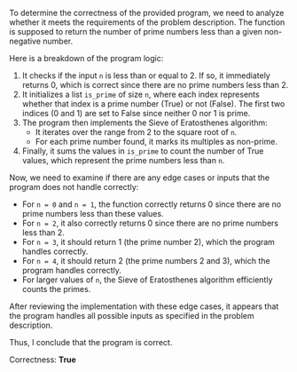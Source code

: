 To determine the correctness of the provided program, we need to analyze whether it meets the requirements of the problem description. The function is supposed to return the number of prime numbers less than a given non-negative number.

Here is a breakdown of the program logic:

1. It checks if the input `n` is less than or equal to 2. If so, it immediately returns 0, which is correct since there are no prime numbers less than 2.
2. It initializes a list `is_prime` of size `n`, where each index represents whether that index is a prime number (True) or not (False). The first two indices (0 and 1) are set to False since neither 0 nor 1 is prime.
3. The program then implements the Sieve of Eratosthenes algorithm:
   - It iterates over the range from 2 to the square root of `n`.
   - For each prime number found, it marks its multiples as non-prime.
4. Finally, it sums the values in `is_prime` to count the number of True values, which represent the prime numbers less than `n`.

Now, we need to examine if there are any edge cases or inputs that the program does not handle correctly:

- For `n = 0` and `n = 1`, the function correctly returns 0 since there are no prime numbers less than these values.
- For `n = 2`, it also correctly returns 0 since there are no prime numbers less than 2.
- For `n = 3`, it should return 1 (the prime number 2), which the program handles correctly.
- For `n = 4`, it should return 2 (the prime numbers 2 and 3), which the program handles correctly.
- For larger values of `n`, the Sieve of Eratosthenes algorithm efficiently counts the primes.

After reviewing the implementation with these edge cases, it appears that the program handles all possible inputs as specified in the problem description. 

Thus, I conclude that the program is correct.

Correctness: **True**
